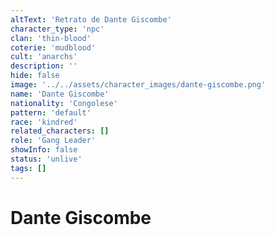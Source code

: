 ```yaml
---
altText: 'Retrato de Dante Giscombe'
character_type: 'npc'
clan: 'thin-blood'
coterie: 'mudblood'
cult: 'anarchs'
description: ''
hide: false
image: '../../assets/character_images/dante-giscombe.png'
name: 'Dante Giscombe'
nationality: 'Congolese'
pattern: 'default'
race: 'kindred'
related_characters: []
role: 'Gang Leader'
showInfo: false
status: 'unlive'
tags: []
---
```


# Dante Giscombe
